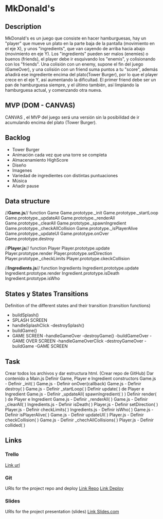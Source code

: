 # MkDonald's

## Description

MkDonald's es un juego que consiste en hacer hamburguesas, hay un "player" que mueve un plato en la parte baja de la pantalla (movimiento en el eje X), y unos "ingredients", que van cayendo de arriba hacia abajo (movimiento en eje Y). Los "ingredients" pueden ser malos (enemies) o buenos (friends), el player debe ir esquivando los "enemis", y colisionando con los "friends".
Una colisión con un enemy, supone el fin del juego (GameOver), y una colisión con un friend suma puntos a tu "score", además añadirá ese ingrediente encima del plato(Tower Burger), por lo que el player crece en el eje Y, así aumentando la dificultad. El primer friend debe ser un pan de hamburguesa siempre, y el último también, así limpiando la hamburguesa actual, y comenzando otra nueva.

## MVP (DOM - CANVAS)

CANVAS , el MVP del juego será una versión sin la posibilidad de ir acumulando encima del plato (Tower Burger).

## Backlog
- Tower Burger
- Animación cada vez que una torre se completa
- Almacenamiento HighScore
- Diseño
- Imagenes
- Variedad de ingredientes con distintas puntuaciones
- Música
- Añadir pause

## Data structure

//**Game.js**//
function Game
Game.prototype._init
Game.prototype._startLoop
Game.prototype._updateAll
Game.prototype._renderAll
Game.prototype._clearAll
Game.prototype._spawnIngredient
Game.prototype._checkAllCollision
Game.prototype._isPlayerAlive
Game.prototype._updateUI
Game.prototype.onOver
Game.prototype.destroy

//**Player.js**//
function Player
Player.prototype.update 
Player.prototype.render
Player.prototype.setDirection 
Player.prototype._checkLimits 
Player.prototype.ckeckCollision

//**Ingredients.js**//
function Ingredients
Ingredient.prototype.update 
Ingredient.prototype.render 
Ingredient.prototype.isDeath
Ingredient.prototype.isWho 

## States y States Transitions
Definition of the different states and their transition (transition functions)
- buildSplash()
- SPLASH SCREEN
- handleSplashClick
-destroySplash()
- buildGame()
- GAME SCREEN
-handleGameOver
-destroyGame()
-buildGameOver
-GAME OVER SCREEN
-handleGameOverClick
-destroyGameOver
-buildGame
-GAME SCREEN

## Task
Crear todos los archivos y dar estructura html. (Crear repo de GitHub)
Dar contenido a Main.js 
Definir Game, Player e Ingredient constructors
Game.js - Definir _init( )
Game.js - Definir onOver(callback)
Game.js - Definir destroy( )
Game.js - Definir _startLoop( )
Definir update( ) de Player e Ingredient
Game.js - Definir _updateAll( spawnIngredient( ) )
Definir render( ) de Player e Ingredient
Game.js - Definir _renderAll( )
Game.js - Definir _clearAll( )
Ingredients.js - Definir isDeath( )
Player.js - Definir setDirection( )
Player.js - Definir checkLimits( )
Ingredients.js - Definir isWho( )
Game.js - Definir isPlayerAlive( )
Game.js - Definir updateUI( )
Player.js - Definir checkCollision( )
Game.js - Definir _chechAllCollisions( )
Player.js - Definir collided( )

## Links


### Trello
[Link url](https://trello.com)


### Git
URls for the project repo and deploy
[Link Repo](http://github.com)
[Link Deploy](http://github.com)


### Slides
URls for the project presentation (slides)
[Link Slides.com](http://slides.com)
